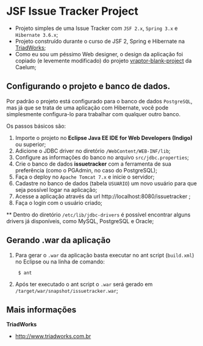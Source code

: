JSF Issue Tracker Project
=========================

- Projeto simples de uma Issue Tracker com `JSF 2.x`, `Spring 3.x` e `Hibernate 3.6.x`;
- Projeto construído durante o curso de JSF 2, Spring e Hibernate na [TriadWorks](http://www.triadworks.com.br);
- Como eu sou um péssimo Web designer, o design da aplicação foi copiado (e levemente modificado) do projeto [vraptor-blank-project](http://vraptor.caelum.com.br/en) da Caelum;

Configurando o projeto e banco de dados.
----------------------------------------

Por padrão o projeto está configurado para o banco de dados `PostgreSQL`, mas já que se trata de uma aplicação com Hibernate, você pode simplesmente configura-lo para trabalhar com qualquer outro banco.

Os passos básicos são:

1. Importe o projeto no **Eclipse Java EE IDE for Web Developers (Indigo)** ou superior; 
2. Adicione o JDBC driver no diretório `/WebContent/WEB-INF/lib`;
3. Configure as informações do banco no arquivo `src/jdbc.properties`;
4. Crie o banco de dados **issuetracker** com a ferramenta de sua preferência (como o PGAdmin, no caso do PostgreSQL);
5. Faça o deploy no `Apache Tomcat 7.x` e inicie o servidor;
6. Cadastre no banco de dados (tabela `USUARIO`) um novo usuário para que seja possível logar na aplicação;
7. Acesse a aplicação através da url http://localhost:8080/issuetracker ;
8. Faça o login com o usuário criado;

** Dentro do diretório `/etc/lib/jdbc-drivers` é possível encontrar alguns drivers já disponíveis, como MySQL, PostgreSQL e Oracle;

Gerando .war da aplicação
------------------------
1. Para gerar o `.war` da aplicação basta executar no ant script (`build.xml`) no Eclipse ou na linha de comando:

		$ ant

2. Após ter executado o ant script o `.war` será gerado em `/target/war/snapshot/issuetracker.war`;

Mais informações
----------------

**TriadWorks**
- http://www.triadworks.com.br